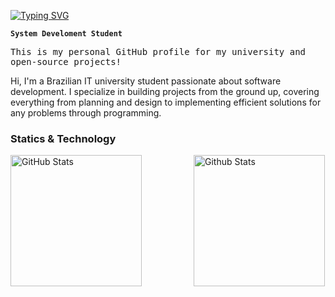  <a href="https://git.io/typing-svg"><img src="https://readme-typing-svg.demolab.com?font=Cascadia+Code&weight=300&pause=1000&color=006AFF&vCenter=true&width=500&lines=Welcome!;My+name+is+Victor." alt="Typing SVG" /></a>

**`System Develoment Student`**
<p>
    <div>
<samp> This is my personal GitHub profile for my university and open-source projects! </samp>
<p></p>     
Hi, I'm a Brazilian IT university student passionate about software development. I specialize in building projects from the ground up, covering everything from planning and design to implementing efficient solutions for any problems through programming.
    </div>
</p>


### Statics & Technology
<p>
<img align = "left"
    alt = "GitHub Stats"
    height = "210"
    style = "padding-right: 1px;"
    src = "https://github-readme-stats.vercel.app/api?username=vctorcodes&show_icons=true&theme=transparent"
/> 

<img align = "right"
     alt = "Github Stats"
    height = "210"
    style = "padding-right: 1px" 
    src = "https://github-readme-stats.vercel.app/api/top-langs/?username=vctorcodes&theme=transparent"/>
</p>

